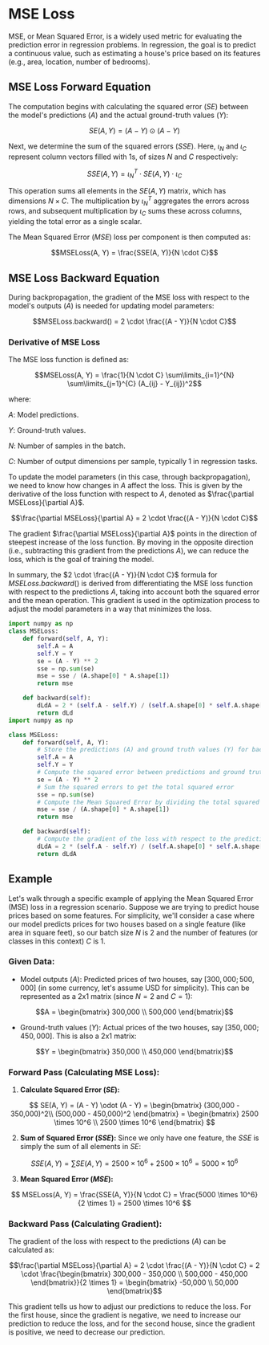 # MSE Loss

MSE, or Mean Squared Error, is a widely used metric for evaluating the prediction error in regression problems. In regression, the goal is to predict a continuous value, such as estimating a house's price based on its features (e.g., area, location, number of bedrooms).

## MSE Loss Forward Equation

The computation begins with calculating the squared error ($SE$) between the model's predictions ($A$) and the actual ground-truth values ($Y$):

$$SE(A, Y) = (A - Y) \odot (A - Y)$$

Next, we determine the sum of the squared errors ($SSE$). Here, $\iota_N$ and $\iota_C$ represent column vectors filled with 1s, of sizes $N$ and $C$ respectively:

$$SSE(A,Y) = \iota_{N}^{T} \cdot SE(A,Y) \cdot \iota_{C}$$

This operation sums all elements in the $SE(A, Y)$ matrix, which has dimensions $N \times C$. The multiplication by $\iota_{N}^{T}$ aggregates the errors across rows, and subsequent multiplication by $\iota_{C}$ sums these across columns, yielding the total error as a single scalar.

The Mean Squared Error ($MSE$) loss per component is then computed as:

$$MSELoss(A, Y) = \frac{SSE(A, Y)}{N \cdot C}$$

## MSE Loss Backward Equation
During backpropagation, the gradient of the MSE loss with respect to the model's outputs ($A$) is needed for updating model parameters:

$$MSELoss.backward() = 2 \cdot \frac{(A - Y)}{N \cdot C}$$

### Derivative of MSE Loss

The MSE loss function is defined as:

$$MSELoss(A, Y) = \frac{1}{N \cdot C} \sum\limits_{i=1}^{N} \sum\limits_{j=1}^{C} (A_{ij} - Y_{ij})^2$$

where:

$A$: Model predictions.

$Y$: Ground-truth values.

$N$: Number of samples in the batch.

$C$: Number of output dimensions per sample, typically 1 in regression tasks.

To update the model parameters (in this case, through backpropagation), we need to know how changes in $A$ affect the loss. This is given by the derivative of the loss function with respect to $A$, denoted as $\frac{\partial MSELoss}{\partial A}$.

$$\frac{\partial MSELoss}{\partial A} = 2 \cdot \frac{(A - Y)}{N \cdot C}$$

The gradient $\frac{\partial MSELoss}{\partial A}$ points in the direction of steepest increase of the loss function. By moving in the opposite direction (i.e., subtracting this gradient from the predictions $A$), we can reduce the loss, which is the goal of training the model.

In summary, the $2 \cdot \frac{(A - Y)}{N \cdot C}$ formula for $MSELoss.backward()$ is derived from differentiating the MSE loss function with respect to the predictions $A$, taking into account both the squared error and the mean operation. This gradient is used in the optimization process to adjust the model parameters in a way that minimizes the loss.

```python
import numpy as np
class MSELoss:
    def forward(self, A, Y):
        self.A = A
        self.Y = Y
        se = (A - Y) ** 2
        sse = np.sum(se)
        mse = sse / (A.shape[0] * A.shape[1])
        return mse

    def backward(self):
        dLdA = 2 * (self.A - self.Y) / (self.A.shape[0] * self.A.shape[1])
        return dLd
import numpy as np

class MSELoss:
    def forward(self, A, Y):
        # Store the predictions (A) and ground truth values (Y) for backward computation
        self.A = A
        self.Y = Y
        # Compute the squared error between predictions and ground truth
        se = (A - Y) ** 2
        # Sum the squared errors to get the total squared error
        sse = np.sum(se)
        # Compute the Mean Squared Error by dividing the total squared error by the number of elements
        mse = sse / (A.shape[0] * A.shape[1])
        return mse

    def backward(self):
        # Compute the gradient of the loss with respect to the predictions (A)
        dLdA = 2 * (self.A - self.Y) / (self.A.shape[0] * self.A.shape[1])
        return dLdA

```
## Example
Let's walk through a specific example of applying the Mean Squared Error (MSE) loss in a regression scenario. Suppose we are trying to predict house prices based on some features. For simplicity, we'll consider a case where our model predicts prices for two houses based on a single feature (like area in square feet), so our batch size $N$ is 2 and the number of features (or classes in this context) $C$ is 1.

### Given Data:

- Model outputs ($A$): Predicted prices of two houses, say $[300,000; 500,000]$ (in some currency, let's assume USD for simplicity). This can be represented as a 2x1 matrix (since $N=2$ and $C=1$):

$$A = \begin{bmatrix}
300,000 \\
500,000
\end{bmatrix}$$

- Ground-truth values ($Y$): Actual prices of the two houses, say $[350,000; 450,000]$. This is also a 2x1 matrix:

$$Y = \begin{bmatrix}
350,000 \\
450,000
\end{bmatrix}$$

### Forward Pass (Calculating MSE Loss):

1. **Calculate Squared Error ($SE$):**

$$ SE(A, Y) = (A - Y) \odot (A - Y) = \begin{bmatrix}
(300,000 - 350,000)^2\\
(500,000 - 450,000)^2
\end{bmatrix}
= \begin{bmatrix}
2500 \times 10^6 \\
2500 \times 10^6
\end{bmatrix} $$

2. **Sum of Squared Error ($SSE$):**
   Since we only have one feature, the $SSE$ is simply the sum of all elements in $SE$:

$$
SSE(A,Y) = \sum SE(A,Y) = 2500 \times 10^6 + 2500 \times 10^6 = 5000 \times 10^6
$$

3. **Mean Squared Error ($MSE$):**

$$
MSELoss(A, Y) = \frac{SSE(A, Y)}{N \cdot C} = \frac{5000 \times 10^6}{2 \times 1} = 2500 \times 10^6
$$

### Backward Pass (Calculating Gradient):

The gradient of the loss with respect to the predictions ($A$) can be calculated as:


$$\frac{\partial MSELoss}{\partial A} = 2 \cdot \frac{(A - Y)}{N \cdot C} = 2 \cdot \frac{\begin{bmatrix}
300,000 - 350,000 \\
500,000 - 450,000
\end{bmatrix}}{2 \times 1} = \begin{bmatrix}
-50,000 \\
50,000
\end{bmatrix}$$

This gradient tells us how to adjust our predictions to reduce the loss. For the first house, since the gradient is negative, we need to increase our prediction to reduce the loss, and for the second house, since the gradient is positive, we need to decrease our prediction.

